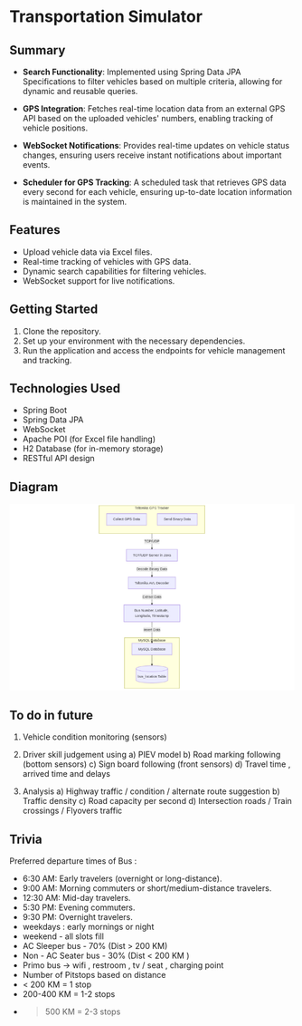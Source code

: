 # Transportation Simulator

## Summary

- **Search Functionality**: Implemented using Spring Data JPA Specifications to filter vehicles based on multiple criteria, allowing for dynamic and reusable queries.

- **GPS Integration**: Fetches real-time location data from an external GPS API based on the uploaded vehicles' numbers, enabling tracking of vehicle positions.

- **WebSocket Notifications**: Provides real-time updates on vehicle status changes, ensuring users receive instant notifications about important events.

- **Scheduler for GPS Tracking**: A scheduled task that retrieves GPS data every second for each vehicle, ensuring up-to-date location information is maintained in the system.

## Features

- Upload vehicle data via Excel files.
- Real-time tracking of vehicles with GPS data.
- Dynamic search capabilities for filtering vehicles.
- WebSocket support for live notifications.

## Getting Started

1. Clone the repository.
2. Set up your environment with the necessary dependencies.
3. Run the application and access the endpoints for vehicle management and tracking.

## Technologies Used

- Spring Boot
- Spring Data JPA
- WebSocket
- Apache POI (for Excel file handling)
- H2 Database (for in-memory storage)
- RESTful API design

## Diagram

![sample](bus-tracker.png)

## To do in future 

1) Vehicle condition monitoring (sensors)

2) Driver skill judgement using 
a) PIEV model
b) Road marking following (bottom sensors)
c) Sign board following (front sensors)
d) Travel time , arrived time and delays

3) Analysis
a) Highway traffic / condition / alternate route suggestion
b) Traffic density
c) Road capacity per second
d) Intersection roads / Train crossings / Flyovers traffic

## Trivia 

Preferred departure times of Bus : 

- 6:30 AM: Early travelers (overnight or long-distance).
- 9:00 AM: Morning commuters or short/medium-distance travelers.
- 12:30 AM: Mid-day travelers.
- 5:30 PM: Evening commuters.
- 9:30 PM: Overnight travelers.
- weekdays : early mornings or night
- weekend - all slots fill
- AC Sleeper bus - 70% (Dist > 200 KM)
- Non - AC Seater bus - 30%  (Dist < 200 KM )
- Primo bus -> wifi , restroom , tv / seat , charging point
- Number of Pitstops based on distance
- < 200 KM = 1 stop
- 200-400 KM = 1-2 stops
- > 500 KM = 2-3 stops
